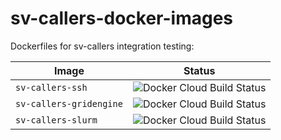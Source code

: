 # sv-callers-docker-images

Dockerfiles for sv-callers integration testing:

| Image | Status |
| ----- | ------ |
| `sv-callers-ssh` | ![Docker Cloud Build Status](https://img.shields.io/docker/cloud/build/gtcg/sv-callers-ssh) |
| `sv-callers-gridengine` | ![Docker Cloud Build Status](https://img.shields.io/docker/cloud/build/gtcg/sv-callers-gridengine) |
| `sv-callers-slurm` | ![Docker Cloud Build Status](https://img.shields.io/docker/cloud/build/gtcg/sv-callers-slurm) |
 
